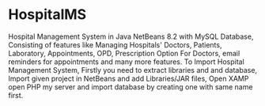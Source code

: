 # HospitalMS
Hospital Management System in Java NetBeans 8.2 with MySQL Database, Consisting of features like Managing Hospitals' Doctors, Patients, Laboratory, Appointments, OPD, Prescription Option For Doctors, email reminders for appointments and many more features.
To Import Hospital Management System,
Firstly you need to extract libraries and and database,
Import given project in NetBeans and add Libraries/JAR files,
Open XAMP open PHP my server and import database by creating one with same name first.
